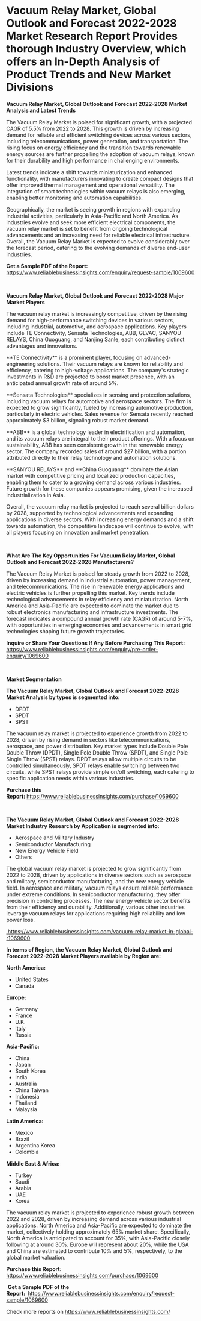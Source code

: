 <p><h1>Vacuum Relay Market, Global Outlook and Forecast 2022-2028 Market Research Report Provides thorough Industry Overview, which offers an In-Depth Analysis of Product Trends and New Market Divisions</h1></p><p><strong>Vacuum Relay Market, Global Outlook and Forecast 2022-2028 Market Analysis and Latest Trends</strong></p>
<p><p>The Vacuum Relay Market is poised for significant growth, with a projected CAGR of 5.5% from 2022 to 2028. This growth is driven by increasing demand for reliable and efficient switching devices across various sectors, including telecommunications, power generation, and transportation. The rising focus on energy efficiency and the transition towards renewable energy sources are further propelling the adoption of vacuum relays, known for their durability and high performance in challenging environments.</p><p>Latest trends indicate a shift towards miniaturization and enhanced functionality, with manufacturers innovating to create compact designs that offer improved thermal management and operational versatility. The integration of smart technologies within vacuum relays is also emerging, enabling better monitoring and automation capabilities.</p><p>Geographically, the market is seeing growth in regions with expanding industrial activities, particularly in Asia-Pacific and North America. As industries evolve and seek more efficient electrical components, the vacuum relay market is set to benefit from ongoing technological advancements and an increasing need for reliable electrical infrastructure. Overall, the Vacuum Relay Market is expected to evolve considerably over the forecast period, catering to the evolving demands of diverse end-user industries.</p></p>
<p><strong>Get a Sample PDF of the Report:&nbsp;</strong> <a href="https://www.reliablebusinessinsights.com/enquiry/request-sample/1069600?utm_campaign=3004&utm_medium=2&utm_source=Github&utm_content=ia&utm_term=21032025&utm_id=vacuum-relay-market-global-outlook-and-forecast-2022-2028">https://www.reliablebusinessinsights.com/enquiry/request-sample/1069600</a></p>
<p>&nbsp;</p>
<p><strong>Vacuum Relay Market, Global Outlook and Forecast 2022-2028 Major Market Players</strong></p>
<p><p>The vacuum relay market is increasingly competitive, driven by the rising demand for high-performance switching devices in various sectors, including industrial, automotive, and aerospace applications. Key players include TE Connectivity, Sensata Technologies, ABB, GLVAC, SANYOU RELAYS, China Guoguang, and Nanjing Sanle, each contributing distinct advantages and innovations.</p><p>**TE Connectivity** is a prominent player, focusing on advanced-engineering solutions. Their vacuum relays are known for reliability and efficiency, catering to high-voltage applications. The company's strategic investments in R&D are projected to boost market presence, with an anticipated annual growth rate of around 5%.</p><p>**Sensata Technologies** specializes in sensing and protection solutions, including vacuum relays for automotive and aerospace sectors. The firm is expected to grow significantly, fueled by increasing automotive production, particularly in electric vehicles. Sales revenue for Sensata recently reached approximately $3 billion, signaling robust market demand.</p><p>**ABB** is a global technology leader in electrification and automation, and its vacuum relays are integral to their product offerings. With a focus on sustainability, ABB has seen consistent growth in the renewable energy sector. The company recorded sales of around $27 billion, with a portion attributed directly to their relay technology and automation solutions.</p><p>**SANYOU RELAYS** and **China Guoguang** dominate the Asian market with competitive pricing and localized production capacities, enabling them to cater to a growing demand across various industries. Future growth for these companies appears promising, given the increased industrialization in Asia.</p><p>Overall, the vacuum relay market is projected to reach several billion dollars by 2028, supported by technological advancements and expanding applications in diverse sectors. With increasing energy demands and a shift towards automation, the competitive landscape will continue to evolve, with all players focusing on innovation and market penetration.</p></p>
<p>&nbsp;</p>
<p><strong>What Are The Key Opportunities For Vacuum Relay Market, Global Outlook and Forecast 2022-2028 Manufacturers?</strong></p>
<p><p>The Vacuum Relay Market is poised for steady growth from 2022 to 2028, driven by increasing demand in industrial automation, power management, and telecommunications. The rise in renewable energy applications and electric vehicles is further propelling this market. Key trends include technological advancements in relay efficiency and miniaturization. North America and Asia-Pacific are expected to dominate the market due to robust electronics manufacturing and infrastructure investments. The forecast indicates a compound annual growth rate (CAGR) of around 5-7%, with opportunities in emerging economies and advancements in smart grid technologies shaping future growth trajectories.</p></p>
<p><strong>Inquire or Share Your Questions If Any Before Purchasing This Report:</strong> <a href="https://www.reliablebusinessinsights.com/enquiry/pre-order-enquiry/1069600?utm_campaign=3004&utm_medium=2&utm_source=Github&utm_content=ia&utm_term=21032025&utm_id=vacuum-relay-market-global-outlook-and-forecast-2022-2028">https://www.reliablebusinessinsights.com/enquiry/pre-order-enquiry/1069600</a></p>
<p>&nbsp;</p>
<p><strong>Market Segmentation</strong></p>
<p><strong>The Vacuum Relay Market, Global Outlook and Forecast 2022-2028 Market Analysis by types is segmented into:</strong></p>
<p><ul><li>DPDT</li><li>SPDT</li><li>SPST</li></ul></p>
<p><p>The vacuum relay market is projected to experience growth from 2022 to 2028, driven by rising demand in sectors like telecommunications, aerospace, and power distribution. Key market types include Double Pole Double Throw (DPDT), Single Pole Double Throw (SPDT), and Single Pole Single Throw (SPST) relays. DPDT relays allow multiple circuits to be controlled simultaneously, SPDT relays enable switching between two circuits, while SPST relays provide simple on/off switching, each catering to specific application needs within various industries.</p></p>
<p><strong>Purchase this Report:&nbsp;</strong><a href="https://www.reliablebusinessinsights.com/purchase/1069600?utm_campaign=3004&utm_medium=2&utm_source=Github&utm_content=ia&utm_term=21032025&utm_id=vacuum-relay-market-global-outlook-and-forecast-2022-2028">https://www.reliablebusinessinsights.com/purchase/1069600</a></p>
<p>&nbsp;</p>
<p><strong>The Vacuum Relay Market, Global Outlook and Forecast 2022-2028 Market Industry Research by Application is segmented into:</strong></p>
<p><ul><li>Aerospace and Military Industry</li><li>Semiconductor Manufacturing</li><li>New Energy Vehicle Field</li><li>Others</li></ul></p>
<p><p>The global vacuum relay market is projected to grow significantly from 2022 to 2028, driven by applications in diverse sectors such as aerospace and military, semiconductor manufacturing, and the new energy vehicle field. In aerospace and military, vacuum relays ensure reliable performance under extreme conditions. In semiconductor manufacturing, they offer precision in controlling processes. The new energy vehicle sector benefits from their efficiency and durability. Additionally, various other industries leverage vacuum relays for applications requiring high reliability and low power loss.</p></p>
<p><a href="https://www.reliablebusinessinsights.com/vacuum-relay-market-in-global-r1069600?utm_campaign=3004&utm_medium=2&utm_source=Github&utm_content=ia&utm_term=21032025&utm_id=vacuum-relay-market-global-outlook-and-forecast-2022-2028">&nbsp;https://www.reliablebusinessinsights.com/vacuum-relay-market-in-global-r1069600</a></p>
<p><strong>In terms of Region, the Vacuum Relay Market, Global Outlook and Forecast 2022-2028 Market Players available by Region are:</strong></p>
<p>
    <p> <strong> North America: </strong>
        <ul>
            <li>United States</li>
            <li>Canada</li>
        </ul>
        </p> 
    <p> <strong> Europe: </strong>
        <ul>
            <li>Germany</li>
            <li>France</li>
            <li>U.K.</li>
            <li>Italy</li>
            <li>Russia</li>
        </ul>
        </p> 
    <p> <strong> Asia-Pacific: </strong>
        <ul>
            <li>China</li>
            <li>Japan</li>
            <li>South Korea</li>
            <li>India</li>
            <li>Australia</li>
            <li>China Taiwan</li>
            <li>Indonesia</li>
            <li>Thailand</li>
            <li>Malaysia</li>
        </ul>
        </p> 
    <p> <strong> Latin America: </strong>
        <ul>
            <li>Mexico</li>
            <li>Brazil</li>
            <li>Argentina Korea</li>
            <li>Colombia</li>
        </ul>
        </p> 
    <p> <strong> Middle East & Africa: </strong>
        <ul>
            <li>Turkey</li>
            <li>Saudi</li>
            <li>Arabia</li>
            <li>UAE</li>
            <li>Korea</li>
        </ul>
    </p>
    </p>
<p><p>The vacuum relay market is projected to experience robust growth between 2022 and 2028, driven by increasing demand across various industrial applications. North America and Asia-Pacific are expected to dominate the market, collectively holding approximately 65% market share. Specifically, North America is anticipated to account for 35%, with Asia-Pacific closely following at around 30%. Europe will represent about 20%, while the USA and China are estimated to contribute 10% and 5%, respectively, to the global market valuation.</p></p>
<p><strong>Purchase this Report: </strong><a href="https://www.reliablebusinessinsights.com/purchase/1069600?utm_campaign=3004&utm_medium=2&utm_source=Github&utm_content=ia&utm_term=21032025&utm_id=vacuum-relay-market-global-outlook-and-forecast-2022-2028">https://www.reliablebusinessinsights.com/purchase/1069600</a></p>
<p>&nbsp;<strong>Get a Sample PDF of the Report:&nbsp;&nbsp;</strong><a href="https://www.reliablebusinessinsights.com/enquiry/request-sample/1069600?utm_campaign=3004&utm_medium=2&utm_source=Github&utm_content=ia&utm_term=21032025&utm_id=vacuum-relay-market-global-outlook-and-forecast-2022-2028">https://www.reliablebusinessinsights.com/enquiry/request-sample/1069600</a></p>
<p><strong></strong></p>
<p>Check more reports on <a href="https://www.reliablebusinessinsights.com/?utm_campaign=3004&utm_medium=2&utm_source=Github&utm_content=ia&utm_term=21032025&utm_id=vacuum-relay-market-global-outlook-and-forecast-2022-2028">https://www.reliablebusinessinsights.com/</a></p>